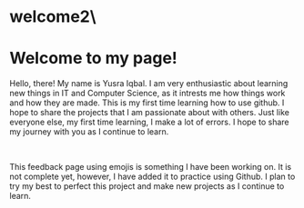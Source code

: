 # welcome2\
<h1>Welcome to my page!</h1>
<p>Hello, there! My name is Yusra Iqbal. I am very enthusiastic about learning new things in IT and Computer Science, as it intrests me how things work and how they are made.
This is my first time learning how to use github. I hope to share the projects that I am passionate about with others. Just like everyone else, my first time learning, I make a lot of errors. I hope to share my journey with you as I continue to learn.</p>
<br>
<p>This feedback page using emojis is something I have been working on. It is not complete yet, however, I have added it to practice using Github. I plan to try my best to perfect this project and make new projects as I continue to learn.</p>
